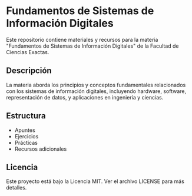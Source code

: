 # Fundamentos de Sistemas de Información Digitales

Este repositorio contiene materiales y recursos para la materia "Fundamentos de Sistemas de Información Digitales" de la Facultad de Ciencias Exactas.

## Descripción
La materia aborda los principios y conceptos fundamentales relacionados con los sistemas de información digitales, incluyendo hardware, software, representación de datos, y aplicaciones en ingeniería y ciencias.

## Estructura
- Apuntes
- Ejercicios
- Prácticas
- Recursos adicionales

## Licencia
Este proyecto está bajo la Licencia MIT. Ver el archivo LICENSE para más detalles.

